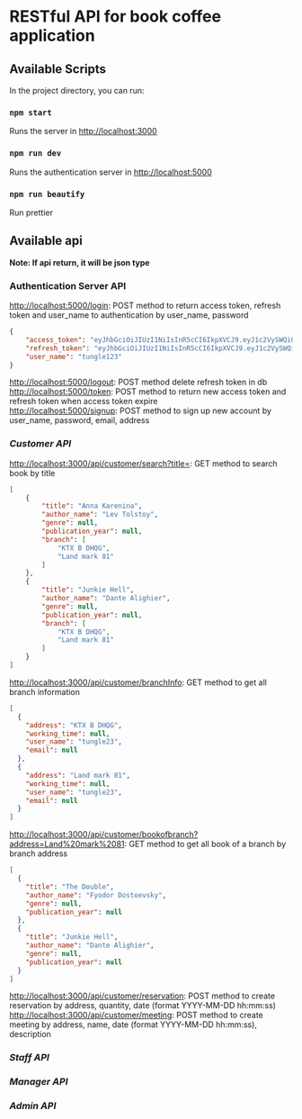 # RESTful API for book coffee application


## Available Scripts

In the project directory, you can run:

### `npm start`
Runs the server in [http://localhost:3000](http://localhost:3000)

### `npm run dev`
Runs the authentication server in [http://localhost:5000](http://localhost:5000)

### `npm run beautify`
Run prettier

## Available api
**Note: If api return, it will be json type**

### Authentication Server API
[http://localhost:5000/login](http://localhost:5000/login): POST method to return access token, refresh token and user_name to authentication by user_name, password
```json
{
    "access_token": "eyJhbGciOiJIUzI1NiIsInR5cCI6IkpXVCJ9.eyJ1c2VySWQiOjcsInJvbGUiOiJjdXN0b21lciIsImlhdCI6MTY5OTQxODk0NSwiZXhwIjoxNjk5NDI2MTQ1fQ.p0kSsupC3S5sbk7_hzvybqQUA7VM0EiMaYRDRhcu2GM",
    "refresh_token": "eyJhbGciOiJIUzI1NiIsInR5cCI6IkpXVCJ9.eyJ1c2VySWQiOjcsInJvbGUiOiJjdXN0b21lciIsImlhdCI6MTY5OTQxODk0NSwiZXhwIjoxNjk5NDIyNTQ1fQ.Mo401XZg6XWeOEEO-QJ7_mhLtxzrJmFpb66_Ph5EsRo",
    "user_name": "tungle123"
}
```
[http://localhost:5000/logout](http://localhost:5000/logout): POST method delete refresh token in db\
[http://localhost:5000/token](http://localhost:5000/token): POST method to return new access token and refresh token when access token expire\
[http://localhost:5000/signup](http://localhost:5000/signup): POST method to sign up new account by user_name, password, email, address

### _Customer API_
[http://localhost:3000/api/customer/search?title=](http://localhost:3000/api/customer/search): GET method to search book by title
```json
[
    {
        "title": "Anna Karenina",
        "author_name": "Lev Tolstoy",
        "genre": null,
        "publication_year": null,
        "branch": [
            "KTX B DHQG",
            "Land mark 81"
        ]
    },
    {
        "title": "Junkie Hell",
        "author_name": "Dante Alighier",
        "genre": null,
        "publication_year": null,
        "branch": [
            "KTX B DHQG",
            "Land mark 81"
        ]
    }
]
```
[http://localhost:3000/api/customer/branchInfo](http://localhost:3000/api/customer/branchInfo): GET method to get all branch information
```json
[
  {
    "address": "KTX B DHQG",
    "working_time": null,
    "user_name": "tungle23",
    "email": null
  },
  {
    "address": "Land mark 81",
    "working_time": null,
    "user_name": "tungle23",
    "email": null
  }
]
```
[http://localhost:3000/api/customer/bookofbranch?address=Land%20mark%2081](http://localhost:3000/api/customer/bookofbranch?address=Land%20mark%2081): GET method to get all book of a branch by branch address
```json
[
  {
    "title": "The Double",
    "author_name": "Fyodor Dostoevsky",
    "genre": null,
    "publication_year": null
  },
  {
    "title": "Junkie Hell",
    "author_name": "Dante Alighier",
    "genre": null,
    "publication_year": null
  }
]
```
[http://localhost:3000/api/customer/reservation](http://localhost:3000/api/customer/reservation): POST method to create reservation by address, quantity, date (format YYYY-MM-DD hh:mm:ss)\
[http://localhost:3000/api/customer/meeting](http://localhost:3000/api/customer/meeting): POST method to create meeting by address, name, date (format YYYY-MM-DD hh:mm:ss), description

### _Staff API_
### _Manager API_
### _Admin API_


